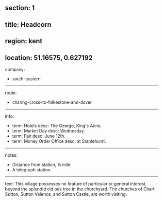 section: 1
----
title: Headcorn
----
region: kent
----
location: 51.16575, 0.627192
----
company:
- south-eastern
----
route:
- charing-cross-to-folkestone-and-dover
----
info:
- term: Hotels
  desc: The George, King's Anns.
- term: Market Day
  desc: Wednesday.
- term: Fair
  desc: June 12th.
- term: Money Order Office
  desc: at Staplehurst.
----
notes:
- Distance from station, ¼ mile.
- A telegraph station.
----
text: This village possesses no feature of particular or general interest, beyond the splendid old oak tree in the churchyard. The churches of Chart Sutton, Sutton Valence, and Sutton Castle, are worth visiting.
